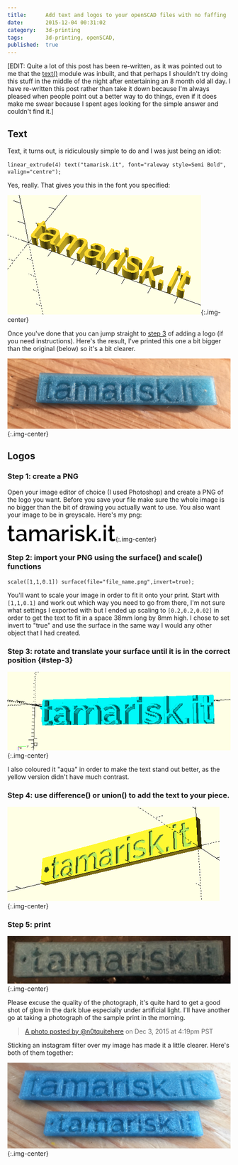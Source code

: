 ```yaml
---
title:      Add text and logos to your openSCAD files with no faffing
date:       2015-12-04 00:31:02
category:   3d-printing
tags:       3d-printing, openSCAD,
published:  true
---
```


[EDIT: Quite a lot of this post has been re-written, as it was pointed out to me that the [text()](https://en.wikibooks.org/wiki/OpenSCAD_User_Manual/Text) module was inbuilt, and that perhaps I shouldn't try doing this stuff in the middle of the night after entertaining an 8 month old all day. I have re-written this post rather than take it down because I'm always pleased when people point out a better way to do things, even if it does make me swear because I spent ages looking for the simple answer and couldn't find it.]

## Text

Text, it turns out, is ridiculously simple to do and I was just being an idiot:

```
linear_extrude(4) text("tamarisk.it", font="raleway style=Semi Bold", valign="centre");
```

Yes, really. That gives you this in the font you specified:

![tamarisk.it extruded in openSCAD](/assets/2015-12-04-tamarisk-it-extruded.png){:.img-center}

Once you've done that you can jump straight to [step 3](#step-3) of adding a logo (if you need instructions). Here's the result, I've printed this one a bit bigger than the original (below) so it's a bit clearer.

![print with the extruded "tamarisk.it" embossed into it](/assets/2015-12-04-printed-tamarisk-it.jpg){:.img-center}

## Logos

### Step 1: create a PNG

Open your image editor of choice (I used Photoshop) and create a PNG of the logo you want. Before you save your file make sure the whole image is no bigger than the bit of drawing you actually want to use. You also want your image to be in greyscale. Here's my png:

![png of "tamarisk.it"](/assets/2015-12-04-phone-stand-text.png){:.img-center}

### Step 2: import your PNG using the surface() and scale() functions

```
scale([1,1,0.1]) surface(file="file_name.png",invert=true);
```

You'll want to scale your image in order to fit it onto your print. Start with `[1,1,0.1]` and work out which way you need to go from there, I'm not sure what settings I exported with but I ended up scaling to `[0.2,0.2,0.02]` in order to get the text to fit in a space 38mm long by 8mm high. I chose to set invert to "true" and use the surface in the same way I would any other object that I had created.

### Step 3: rotate and translate your surface until it is in the correct position {#step-3}

![rotated and translated png](/assets/2015-12-04-rotate-and-translate.png){:.img-center}

I also coloured it "aqua" in order to make the text stand out better, as the yellow version didn't have much contrast.

### Step 4: use difference() or union() to add the text to your piece.

![logo added to the solid](/assets/2015-12-04-added-to-solid.png){:.img-center}

### Step 5: print

![print out of the final object](/assets/2015-12-04-final-object.jpg){:.img-center}

Please excuse the quality of the photograph, it's quite hard to get a good shot of glow in the dark blue especially under artificial light. I'll have another go at taking a photograph of the sample print in the morning.

> [A photo posted by @n0tquitehere](https://www.instagram.com/p/-2XvYsnIjp/) on Dec 3, 2015 at 4:19pm PST

Sticking an instagram filter over my image has made it a little clearer. Here's both of them together:

![both prints next to each other](/assets/2015-12-04-both.jpg){:.img-center}
